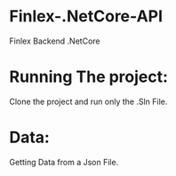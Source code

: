 # Finlex-.NetCore-API
Finlex Backend .NetCore

# Running The project: 
Clone the project and run only the .Sln File.
# Data: 
Getting Data from a Json File.
